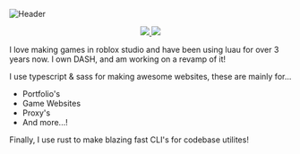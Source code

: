 ![Header](https://user-images.githubusercontent.com/67112172/120934550-f5cd7980-c6bb-11eb-9389-fd16bbe6f7f5.png)
<div align="center">
  
  
<a href="https://devforum.roblox.com/u/acuaro/summary">
  <img src="https://user-images.githubusercontent.com/67112172/120934657-77bda280-c6bc-11eb-98e5-eec036fa50d1.png">
</a>
           
<a href="https://discord.com">
  <img src="https://user-images.githubusercontent.com/67112172/120934770-f0bcfa00-c6bc-11eb-8b23-94e06397945a.png">
</a>

  
</div>

I love making games in roblox studio and have been using luau for over 3 years now. I own DASH, and am working on a revamp of it!

I use typescript & sass for making awesome websites, these are mainly for...
- Portfolio's
- Game Websites
- Proxy's
- And more...!

Finally, I use rust to make blazing fast CLI's for codebase utilites! 

